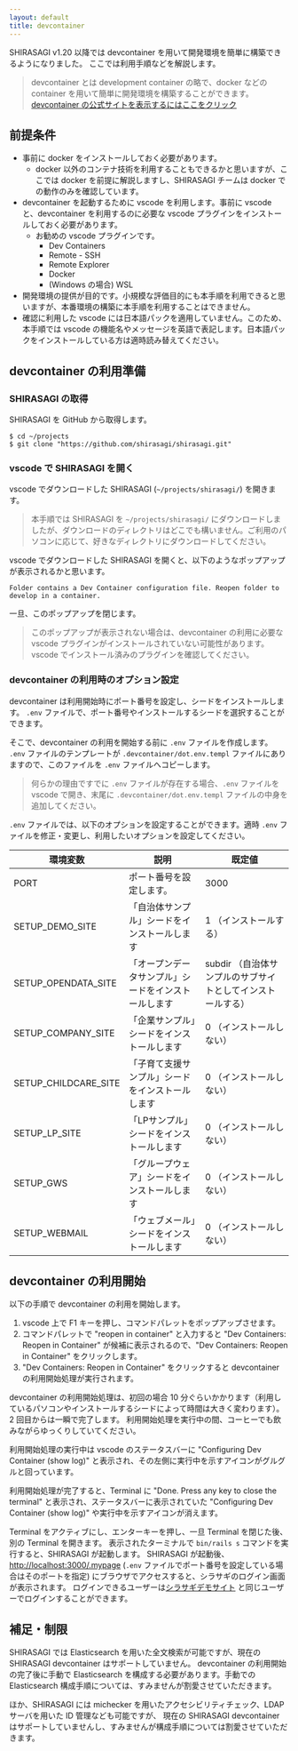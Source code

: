 ```yaml
---
layout: default
title: devcontainer
---
```


SHIRASAGI v1.20 以降では devcontainer を用いて開発環境を簡単に構築できるようになりました。
ここでは利用手順などを解説します。

> devcontainer とは development container の略で、docker などの container を用いて簡単に開発環境を構築することができます。
> [devcontainer の公式サイトを表示するにはここをクリック](https://containers.dev/)

## 前提条件

- 事前に docker をインストールしておく必要があります。
  - docker 以外のコンテナ技術を利用することもできるかと思いますが、ここでは docker を前提に解説しますし、SHIRASAGI チームは docker での動作のみを確認しています。
- devcontainer を起動するために vscode を利用します。事前に vscode と、devcontainer を利用するのに必要な vscode プラグインをインストールしておく必要があります。
  - お勧めの vscode プラグインです。
    - Dev Containers
    - Remote - SSH
    - Remote Explorer
    - Docker
    - (Windows の場合) WSL
- 開発環境の提供が目的です。小規模な評価目的にも本手順を利用できると思いますが、本番環境の構築に本手順を利用することはできません。
- 確認に利用した vscode には日本語パックを適用していません。このため、本手順では vscode の機能名やメッセージを英語で表記します。日本語パックをインストールしている方は適時読み替えてください。

## devcontainer の利用準備

### SHIRASAGI の取得

SHIRASAGI を GitHub から取得します。

~~~
$ cd ~/projects
$ git clone "https://github.com/shirasagi/shirasagi.git"
~~~

### vscode で SHIRASAGI を開く

vscode でダウンロードした SHIRASAGI (`~/projects/shirasagi/`) を開きます。

> 本手順では SHIRASAGI を `~/projects/shirasagi/` にダウンロードしましたが、ダウンロードのディレクトリはどこでも構いません。ご利用のパソコンに応じて、好きなディレクトリにダウンロードしてください。

vscode でダウンロードした SHIRASAGI を開くと、以下のようなポップアップが表示されるかと思います。

~~~
Folder contains a Dev Container configuration file. Reopen folder to develop in a container.
~~~

一旦、このポップアップを閉じます。

> このポップアップが表示されない場合は、devcontainer の利用に必要な vscode プラグインがインストールされていない可能性があります。
> vscode でインストール済みのプラグインを確認してください。

### devcontainer の利用時のオプション設定

devcontainer は利用開始時にポート番号を設定し、シードをインストールします。
`.env` ファイルで、ポート番号やインストールするシードを選択することができます。

そこで、devcontainer の利用を開始する前に `.env` ファイルを作成します。
`.env` ファイルのテンプレートが `.devcontainer/dot.env.templ` ファイルにありますので、このファイルを `.env` ファイルへコピーします。

> 何らかの理由ですでに `.env` ファイルが存在する場合、`.env` ファイルを vscode で開き、末尾に `.devcontainer/dot.env.templ` ファイルの中身を追加してください。

`.env` ファイルでは、以下のオプションを設定することができます。適時 `.env` ファイルを修正・変更し、利用したいオプションを設定してください。


| 環境変数 | 説明 | 既定値 |
|---------|------|-------|
| PORT    | ポート番号を設定します。 | 3000 |
| SETUP_DEMO_SITE | 「自治体サンプル」シードをインストールします | 1 （インストールする） |
| SETUP_OPENDATA_SITE | 「オープンデータサンプル」シードをインストールします | subdir （自治体サンプルのサブサイトとしてインストールする） |
| SETUP_COMPANY_SITE | 「企業サンプル」シードをインストールします | 0 （インストールしない） |
| SETUP_CHILDCARE_SITE | 「子育て支援サンプル」シードをインストールします | 0 （インストールしない） |
| SETUP_LP_SITE | 「LPサンプル」シードをインストールします | 0 （インストールしない） |
| SETUP_GWS | 「グループウェア」シードをインストールします | 0 （インストールしない） |
| SETUP_WEBMAIL | 「ウェブメール」シードをインストールします | 0 （インストールしない） |

## devcontainer の利用開始

以下の手順で devcontainer の利用を開始します。

1. vscode 上で F1 キーを押し、コマンドパレットをポップアップさせます。
2. コマンドパレットで "reopen in container" と入力すると "Dev Containers: Reopen in Container" が候補に表示されるので、"Dev Containers: Reopen in Container" をクリックします。
3. "Dev Containers: Reopen in Container" をクリックすると devcontainer の利用開始処理が実行されます。

devcontainer の利用開始処理は、初回の場合 10 分ぐらいかかります（利用しているパソコンやインストールするシードによって時間は大きく変わります）。2 回目からは一瞬で完了します。
利用開始処理を実行中の間、コーヒーでも飲みながらゆっくりしていてください。

利用開始処理の実行中は vscode のステータスバーに "Configuring Dev Container (show log)" と表示され、その左側に実行中を示すアイコンがグルグルと回っています。

利用開始処理が完了すると、Terminal に "Done. Press any key to close the terminal" と表示され、ステータスバーに表示されていた "Configuring Dev Container (show log)" や実行中を示すアイコンが消えます。

Terminal をアクティブにし、エンターキーを押し、一旦 Terminal を閉じた後、別の Terminal を開きます。
表示されたターミナルで `bin/rails s` コマンドを実行すると、SHIRASAGI が起動します。
SHIRASAGI が起動後、<http://localhost:3000/.mypage> (`.env` ファイルでポート番号を設定している場合はそのポートを指定) にブラウザでアクセスすると、シラサギのログイン画面が表示されます。
ログインできるユーザーは[シラサギデモサイト](https://www.ss-proj.org/download/demo.html) と同じユーザーでログインすることができます。

## 補足・制限

SHIRASAGI では Elasticsearch を用いた全文検索が可能ですが、現在の SHIRASAGI devcontainer はサポートしていません。
devcontainer の利用開始の完了後に手動で Elasticsearch を構成する必要があります。手動での Elasticsearch 構成手順については、すみませんが割愛させていただきます。

ほか、SHIRASAGI には michecker を用いたアクセシビリティチェック、LDAP サーバを用いた ID 管理なども可能ですが、
現在の SHIRASAGI devcontainer はサポートしていませんし、すみませんが構成手順については割愛させていただきます。
